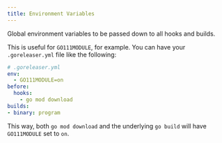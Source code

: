 ```yaml
---
title: Environment Variables
---
```


Global environment variables to be passed down to all hooks and builds.

This is useful for `GO111MODULE`, for example. You can have your
`.goreleaser.yml` file like the following:

```yaml
# .goreleaser.yml
env:
  - GO111MODULE=on
before:
  hooks:
    - go mod download
builds:
- binary: program
```

This way, both `go mod download` and the underlying `go build` will have
`GO111MODULE` set to `on`.

